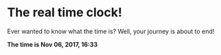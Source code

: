 # The real time clock!

Ever wanted to know what the time is? Well, your journey is about to end!

**The time is Nov 06, 2017, 16:33**